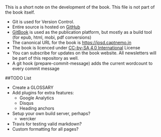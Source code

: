 This is a short note on the development of the book. This file is not part of the book itself.

- Git is used for Version Control.
- Entire source is hosted on [GitHub](https://github.com/captn3m0/the-joy-of-software-development)
- [GitBook](https://www.gitbook.com/) is used as the publication platform, but mostly as a build tool (for epub, html, mobi, pdf conversions)
- The canonical URL for the book is <https://josd.captnemo.in>
- The book is licenced under [CC-by-SA 4.0 International](https://creativecommons.org/licenses/by-sa/4.0/) License
- You can subscribe for updates on the book website. All newsletters will be part of this repository as well.
- A git hook (prepare-commit-message) adds the current wordcount to every commit message

##TODO List
- Create a GLOSSARY
- Add plugins for extra features:
    + Google Analytics
    + Disqus
    + Heading anchors
- Setup your own build server, perhaps?
    + wercker
- Travis for testing valid markdown?
- Custom formatting for all pages?